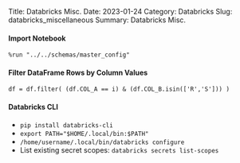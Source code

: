 Title: Databricks Misc.
Date: 2023-01-24
Category: Databricks
Slug: databricks_miscellaneous
Summary: Databricks Misc.


#### Import Notebook
```
%run "../../schemas/master_config"
```

#### Filter DataFrame Rows by Column Values
```
df = df.filter( (df.COL_A == i) & (df.COL_B.isin(['R','S'])) )
```

#### Databricks CLI

* `pip install databricks-cli`
* `export PATH="$HOME/.local/bin:$PATH"`
* `/home/username/.local/bin/databricks configure`
* List existing secret scopes: `databricks secrets list-scopes`


